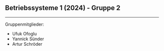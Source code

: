 ## Betriebssysteme 1 (2024) - Gruppe 2
----
Gruppenmitglieder:
- Ufuk Ofoglu
- Yannick Sünder
- Artur Schröder
